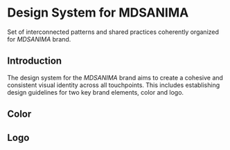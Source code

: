# Design System for MDSANIMA

Set of interconnected patterns and shared practices coherently organized for _MDSANIMA_ brand.

## Introduction

The design system for the _MDSANIMA_ brand aims to create a cohesive and consistent visual identity across all touchpoints. This includes establishing design guidelines for two key brand elements, color and logo.

## Color

## Logo
